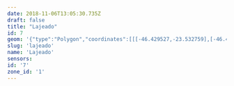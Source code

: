 ```yaml
---
date: 2018-11-06T13:05:30.735Z
draft: false
title: "Lajeado"
id: 7
geom: '{"type":"Polygon","coordinates":[[[-46.429527,-23.532759],[-46.429208,-23.533754],[-46.428858,-23.534311],[-46.428255,-23.534866],[-46.426196,-23.536171],[-46.4253,-23.53692],[-46.424748,-23.537522],[-46.423886,-23.538666],[-46.423517,-23.539335],[-46.422542,-23.539766],[-46.421293,-23.540487],[-46.420333,-23.540888],[-46.41689,-23.541618],[-46.41686,-23.541751],[-46.416781,-23.541805],[-46.414775,-23.542196],[-46.412491,-23.543085],[-46.41134,-23.543353],[-46.410759,-23.543314],[-46.410273,-23.543407],[-46.409692,-23.543629],[-46.409119,-23.543943],[-46.408515,-23.544132],[-46.403338,-23.545549],[-46.401486,-23.54612],[-46.400657,-23.546529],[-46.398348,-23.547953],[-46.397902,-23.548329],[-46.395648,-23.550837],[-46.395413,-23.550935],[-46.395109,-23.550911],[-46.395422,-23.550457],[-46.395356,-23.550265],[-46.395195,-23.550159],[-46.395397,-23.549919],[-46.395275,-23.54984],[-46.395423,-23.549668],[-46.395148,-23.549493],[-46.395351,-23.549246],[-46.39505,-23.549038],[-46.394515,-23.549257],[-46.393994,-23.549235],[-46.393477,-23.549345],[-46.392728,-23.549345],[-46.392005,-23.549422],[-46.391558,-23.549111],[-46.389704,-23.548099],[-46.387862,-23.546922],[-46.387884,-23.546258],[-46.38778,-23.54597],[-46.387787,-23.545647],[-46.38832,-23.544995],[-46.388348,-23.544526],[-46.388586,-23.543972],[-46.388688,-23.543508],[-46.38939,-23.542822],[-46.390069,-23.541959],[-46.390214,-23.541835],[-46.390366,-23.541803],[-46.39107,-23.541121],[-46.391392,-23.541056],[-46.391759,-23.540844],[-46.392185,-23.540295],[-46.392453,-23.540157],[-46.39276,-23.539593],[-46.392723,-23.539302],[-46.392806,-23.539055],[-46.392967,-23.538833],[-46.393149,-23.538743],[-46.393344,-23.538435],[-46.393744,-23.537291],[-46.39379,-23.536859],[-46.393735,-23.536762],[-46.393877,-23.535468],[-46.394011,-23.535091],[-46.393841,-23.534596],[-46.393898,-23.533806],[-46.394132,-23.533501],[-46.394421,-23.532535],[-46.394395,-23.532205],[-46.39465,-23.531771],[-46.395027,-23.531721],[-46.395288,-23.53158],[-46.395539,-23.531182],[-46.395607,-23.530872],[-46.395327,-23.530437],[-46.39531,-23.530112],[-46.395156,-23.529743],[-46.3943,-23.529584],[-46.394055,-23.52967],[-46.393548,-23.530057],[-46.393088,-23.530226],[-46.392797,-23.530442],[-46.392471,-23.530535],[-46.392179,-23.530489],[-46.391587,-23.530126],[-46.391207,-23.529671],[-46.390983,-23.529566],[-46.390745,-23.529353],[-46.390321,-23.528669],[-46.39027,-23.528413],[-46.390147,-23.528365],[-46.390027,-23.52817],[-46.389927,-23.52813],[-46.389697,-23.527797],[-46.389254,-23.527598],[-46.389112,-23.527372],[-46.388549,-23.527103],[-46.388207,-23.526721],[-46.387565,-23.526436],[-46.387097,-23.526301],[-46.38677,-23.526086],[-46.385712,-23.524821],[-46.384197,-23.523523],[-46.384604,-23.523296],[-46.385785,-23.523108],[-46.386153,-23.522858],[-46.386343,-23.522554],[-46.386772,-23.521107],[-46.38834,-23.521344],[-46.388608,-23.521248],[-46.388961,-23.521008],[-46.389394,-23.520592],[-46.389711,-23.520755],[-46.389735,-23.520924],[-46.389942,-23.521273],[-46.391145,-23.521684],[-46.39516,-23.521606],[-46.39639,-23.522171],[-46.396535,-23.522344],[-46.396596,-23.522551],[-46.396584,-23.52295],[-46.39616,-23.524497],[-46.397022,-23.524758],[-46.397114,-23.525438],[-46.397487,-23.526594],[-46.397981,-23.526009],[-46.398464,-23.526286],[-46.399691,-23.526699],[-46.399853,-23.52687],[-46.40021,-23.527044],[-46.400356,-23.527229],[-46.400596,-23.527191],[-46.400772,-23.527031],[-46.401104,-23.527146],[-46.401358,-23.527366],[-46.401758,-23.527584],[-46.401869,-23.527803],[-46.402396,-23.528157],[-46.402601,-23.528214],[-46.40303,-23.528217],[-46.403552,-23.528532],[-46.404153,-23.528648],[-46.404241,-23.528605],[-46.404299,-23.528756],[-46.404814,-23.5288],[-46.405125,-23.528999],[-46.405301,-23.528912],[-46.405429,-23.528948],[-46.405581,-23.528846],[-46.4057,-23.528933],[-46.406247,-23.529076],[-46.40684,-23.528587],[-46.408116,-23.527785],[-46.409933,-23.526913],[-46.411749,-23.525456],[-46.412874,-23.524641],[-46.414084,-23.524307],[-46.418387,-23.523572],[-46.418429,-23.522466],[-46.419221,-23.520549],[-46.419385,-23.52029],[-46.42178,-23.521468],[-46.423556,-23.520816],[-46.426163,-23.519473],[-46.429021,-23.519456],[-46.42939,-23.519678],[-46.430095,-23.520664],[-46.430265,-23.522423],[-46.430304,-23.523811],[-46.43038,-23.524032],[-46.430521,-23.524182],[-46.431227,-23.52408],[-46.431422,-23.524148],[-46.431889,-23.525331],[-46.431958,-23.525699],[-46.43237,-23.526235],[-46.43185,-23.527176],[-46.430343,-23.530346],[-46.429527,-23.532759]]]}'
slug: 'lajeado'
name: 'Lajeado'
sensors:
id: '7'
zone_id: '1'
---
```

		